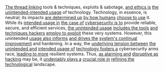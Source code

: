
[The thread linking](3/1/1/2/2/2/1/1/1/2/1/1/3/.Link) tools & techniques, exploits & sabotage, [and ethics is](2/3/2/1/3/1/.Ethics) [the unintended-intended usage](3/1/2/_Unintended-Intended%20Usage) of technology. Technology, in essence, is neutral; its impacts [are determined up](1/2/3/1/2/1/_Up-Down) [by how humans](1/3/1/3/3/2/2/.Natural%20Selection) [choose to use](1/1/3/3/2/1/1/.Choice) it. While its [intended usage in](3/1/.Usage) [the case of](3/1/3/3/3/2/2/1/.Civil%20Law) [cybersecurity is to](3/1/3/1/3/2/2/.Cybersecurity) provide reliable, secure, and efficient services, [the unintended usage](3/1/2/_Unintended-Intended%20Usage) [includes the tools](3/1/1/1/1/1/1/.Building%20Tools) [and techniques hackers](3/1/2/1/.Tools%20&%20Techniques) [employ to exploit](2/2/1/3/2/2/.Exploitation) these very systems. However, this unintended [usage also informs](3/2/3/3/2/3/2/_Inform-Influence) [and drives the](3/1/1/2/2/2/1/1/1/2/3/.Driver) [system's continual improvement](3/1/3/1/3/3/2/.Repair%20and%20Upgrading) and hardening. In a way, the [underlying tension between](3/3/2/2/1/3/1/.Conflict) [the unintended and](1/3/1/1/1/1/1/3/_Cause-Effect) [intended usage of](2/2/3/2/1/3/.Interpretation) [technology fosters a](2/3/3/3/3/1/.Technological%20Advances) cybersecurity arms race, [leading to more](3/3/3/2/1/2/.Crossing%20the%20Threshold) resilient systems. Thus, [as alarming and](2/1/2/3/2/3/.Cautiousness) [disruptive as hacking](3/1/2/.Change%20of%20Use) may be, it [undeniably plays a](3/2/1/2/2/1/1/2/_Frame-Play) [crucial role in](3/1/3/3/2/2/1/3/.Necessity) [refining the technological](2/3/3/3/3/1/.Technological%20Advances) landscape.